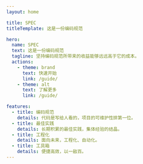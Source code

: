 ```yaml
---
layout: home

title: SPEC
titleTemplate: 这是一份编码规范

hero:
  name: SPEC
  text: 这是一份编码规范
  tagline: 坚持编码规范所带来的收益能够远远高于它的成本。
  actions:
    - theme: brand
      text: 快速开始
      link: /guide/
    - theme: alt
      text: 了解更多
      link: /guide/

features:
  - title: 编码规范
    details: 代码是写给人看的，项目的可维护性排第一位。
  - title: 最佳实践
    details: 长期积累的最佳实践，集体经验的结晶。
  - title: 工程化
    details: 面向未来，工程化、自动化。
  - title: 工具箱
    details: 便捷高效，以一敌百。
---
```

